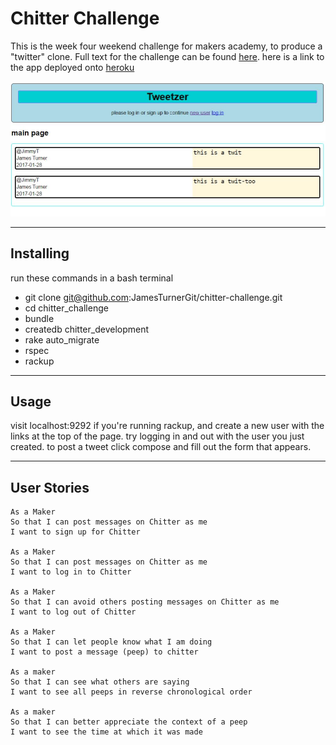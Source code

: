 Chitter Challenge
===
This is the week four weekend challenge for makers academy, to produce a "twitter" clone. Full text for the challenge can be found [here](challenge_text.md). here is a link to the app deployed onto [heroku](tweetzer.herokuapp.com)

![image of app](capture.jpg)

-----
Installing
---
run these commands in a bash terminal
- git clone git@github.com:JamesTurnerGit/chitter-challenge.git
- cd chitter_challenge
- bundle
- createdb chitter_development
- rake auto_migrate
- rspec
- rackup  
-----
Usage
---
visit localhost:9292 if you're running rackup, and create a new user with the links at the top of the page. try logging in and out with the user you just created. to post a tweet click compose and fill out the form that appears.

---

User Stories
---
```
As a Maker
So that I can post messages on Chitter as me
I want to sign up for Chitter

As a Maker
So that I can post messages on Chitter as me
I want to log in to Chitter

As a Maker
So that I can avoid others posting messages on Chitter as me
I want to log out of Chitter

As a Maker
So that I can let people know what I am doing  
I want to post a message (peep) to chitter

As a maker
So that I can see what others are saying  
I want to see all peeps in reverse chronological order

As a maker
So that I can better appreciate the context of a peep
I want to see the time at which it was made
```

